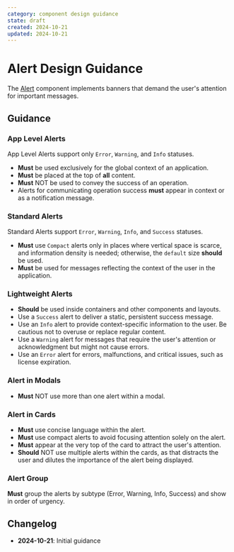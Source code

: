 ```yaml
---
category: component design guidance
state: draft
created: 2024-10-21
updated: 2024-10-21
---
```


# Alert Design Guidance

The [Alert](https://clarity.design/documentation/alert) component implements banners that demand the user's attention for important messages.

## Guidance

### App Level Alerts

App Level Alerts support only `Error`, `Warning`, and `Info` statuses.

- **Must** be used exclusively for the global context of an application.
- **Must** be placed at the top of **all** content. 
- **Must** NOT be used to convey the success of an operation.
- Alerts for communicating operation success **must** appear in context or as a notification message.

### Standard Alerts

Standard Alerts support `Error`, `Warning`, `Info`, and `Success` statuses.

- **Must** use `Compact` alerts only in places where vertical space is scarce, and information density is needed; otherwise, the `default` size **should** be used.
- **Must** be used for messages reflecting the context of the user in the application.


### Lightweight Alerts

- **Should** be used inside containers and other components and layouts.
- Use a `Success` alert to deliver a static, persistent success message.
- Use an `Info` alert to provide context-specific information to the user. Be cautious not to overuse or replace regular content.
- Use a `Warning` alert for messages that require the user's attention or acknowledgment but might not cause errors.
- Use an `Error` alert for errors, malfunctions, and critical issues, such as license expiration.
 
### Alert in Modals

- **Must** NOT use more than one alert within a modal.

### Alert in Cards

- **Must** use concise language within the alert.
- **Must** use compact alerts to avoid focusing attention solely on the alert.
- **Must** appear at the very top of the card to attract the user's attention.
- **Should** NOT use multiple alerts within the cards, as that distracts the user and dilutes the importance of the alert being displayed.

### Alert Group

**Must** group the alerts by subtype (Error, Warning, Info, Success) and show in order of urgency.


## Changelog

- **2024-10-21**: Initial guidance